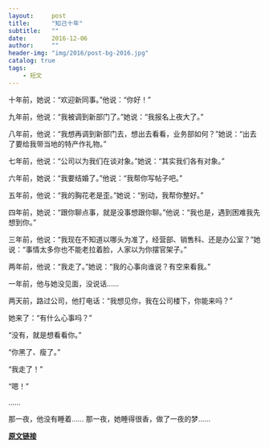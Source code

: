 ```yaml
---
layout:     post
title:      "知己十年"
subtitle:   ""
date:       2016-12-06
author:     ""
header-img: "img/2016/post-bg-2016.jpg"
catalog: true
tags:
    - 短文
---
```



十年前，她说：“欢迎新同事。”他说：“你好！” 

九年前，他说：“我被调到新部门了。”她说：“我报名上夜大了。” 

八年前，他说：“我想再调到新部门去，想出去看看，业务部如何？”她说：“出去了要给我带当地的特产作礼物。” 

七年前，他说：“公司以为我们在谈对象。”她说：“其实我们各有对象。” 

六年前，她说：“我要结婚了。”他说：“我帮你写帖子吧。” 

五年前，他说：“我的胸花老是歪。”她说：“别动，我帮你整好。” 

四年前，她说：“跟你聊点事，就是没事想跟你聊。”他说：“我也是，遇到困难我先想到你。” 

三年前，他说：“我现在不知道以哪头为准了，经营部、销售科、还是办公室？”她说：“事情太多你也不能老拉着脸，人家以为你摆官架子。” 

两年前，他说：“我走了。”她说：“我的心事向谁说？有空来看我。” 

一年前，他与她没见面，没说话…… 


两天前，路过公司，他打电话：“我想见你，我在公司楼下，你能来吗？”

她来了：“有什么心事吗？” 

“没有，就是想看看你。” 

“你黑了、瘦了。” 

“我走了！” 

“嗯！” 

…… 


那一夜，他没有睡着…… 
那一夜，她睡得很香，做了一夜的梦……



**[原文链接](http://www.pqshow.com/cool/8137.html)**